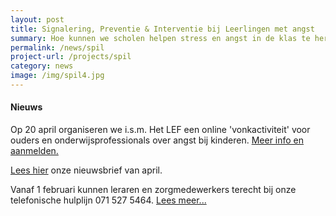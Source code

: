 ```yaml
---
layout: post
title: Signalering, Preventie & Interventie bij Leerlingen met angst
summary: Hoe kunnen we scholen helpen stress en angst in de klas te herkennen en te voorkomen en samen met scholen leerlingen snel de juiste ondersteuning bieden? Doe mee met het SPIL-programma!
permalink: /news/spil
project-url: /projects/spil
category: news
image: /img/spil4.jpg
---
```

#### Nieuws 
Op 20 april organiseren we i.s.m. Het LEF een online 'vonkactiviteit' voor ouders en onderwijsprofessionals over angst bij kinderen. [Meer info en aanmelden.](https://www.leidenkennisstad.nl/hetlef/evenement/vonkactiviteit-angst-bij-kinderen-hoe-ga-je-hier-als-school-en-ouders-mee-om/)

[Lees hier](/pdf/SPIL-nieuwsbrief-apr2021.pdf) onze nieuwsbrief van april. 

Vanaf 1 februari kunnen leraren en zorgmedewerkers terecht bij onze telefonische hulplijn 071 527 5464. [Lees meer...](https://kasleiden.nl/projects/spil)


